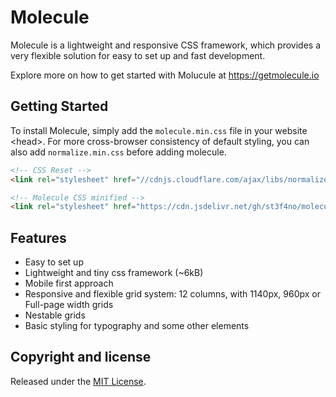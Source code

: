 # Molecule
Molecule is a lightweight and responsive CSS framework, which provides a very flexible solution for easy to set up and fast development.

Explore more on how to get started with Molucule at https://getmolecule.io


## Getting Started
To install Molecule, simply add the `molecule.min.css` file in your website &lt;head&gt;. For more cross-browser consistency of default styling, you can also add `normalize.min.css` before adding molecule.

```html
<!-- CSS Reset -->
<link rel="stylesheet" href="//cdnjs.cloudflare.com/ajax/libs/normalize/7.0.0/normalize.min.css">

<!-- Molecule CSS minified -->
<link rel="stylesheet" href="https://cdn.jsdelivr.net/gh/st3f4no/molecule/molecule.min.css">
```


## Features
- Easy to set up
- Lightweight and tiny css framework (~6kB)
- Mobile first approach
- Responsive and flexible grid system: 12 columns, with 1140px, 960px or Full-page width grids
- Nestable grids
- Basic styling for typography and some other elements


## Copyright and license
Released under the [MIT License](https://github.com/st3f4no/molecule/blob/master/LICENSE).
